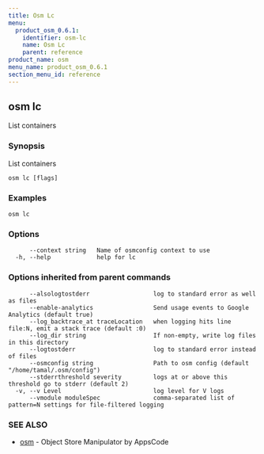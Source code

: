 ```yaml
---
title: Osm Lc
menu:
  product_osm_0.6.1:
    identifier: osm-lc
    name: Osm Lc
    parent: reference
product_name: osm
menu_name: product_osm_0.6.1
section_menu_id: reference
---
```

## osm lc

List containers

### Synopsis

List containers

```
osm lc [flags]
```

### Examples

```
osm lc
```

### Options

```
      --context string   Name of osmconfig context to use
  -h, --help             help for lc
```

### Options inherited from parent commands

```
      --alsologtostderr                  log to standard error as well as files
      --enable-analytics                 Send usage events to Google Analytics (default true)
      --log_backtrace_at traceLocation   when logging hits line file:N, emit a stack trace (default :0)
      --log_dir string                   If non-empty, write log files in this directory
      --logtostderr                      log to standard error instead of files
      --osmconfig string                 Path to osm config (default "/home/tamal/.osm/config")
      --stderrthreshold severity         logs at or above this threshold go to stderr (default 2)
  -v, --v Level                          log level for V logs
      --vmodule moduleSpec               comma-separated list of pattern=N settings for file-filtered logging
```

### SEE ALSO

* [osm](/docs/reference/osm.md)	 - Object Store Manipulator by AppsCode

